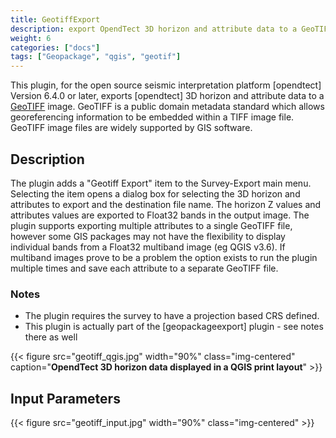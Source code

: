 ```yaml
---
title: GeotiffExport
description: export OpendTect 3D horizon and attribute data to a GeoTIFF image
weight: 6
categories: ["docs"]
tags: ["Geopackage", "qgis", "geotif"]
---
```



This plugin, for the open source seismic interpretation platform [opendtect] Version 6.4.0 or later, exports [opendtect] 3D horizon and attribute data to a  [GeoTIFF](https://en.wikipedia.org/wiki/GeoTIFF) image. GeoTIFF is a public domain metadata standard which allows georeferencing information to be embedded within a TIFF image file. GeoTIFF image files are widely supported by GIS software.

## Description

The plugin adds a "Geotiff Export" item to the Survey-Export main menu. Selecting the item opens a dialog box for selecting the 3D horizon and attributes to export and the destination file name. The horizon Z values and attributes values are exported to Float32 bands in the output image. The plugin supports exporting multiple attributes to a single GeoTIFF file, however some GIS packages may not have the flexibility to display individual bands from a Float32 multiband image (eg QGIS v3.6). If multiband images prove to be a problem the option exists to run the plugin multiple times and save each attribute to a separate GeoTIFF file.

### Notes
-  The plugin requires the survey to have a projection based CRS defined.
-  This plugin is actually part of the [geopackageexport] plugin - see notes there as well

{{< figure src="geotiff_qgis.jpg" width="90%" class="img-centered" caption="**OpendTect 3D horizon data displayed in a QGIS print layout**" >}}

## Input Parameters

{{< figure src="geotiff_input.jpg" width="90%" class="img-centered" >}}

